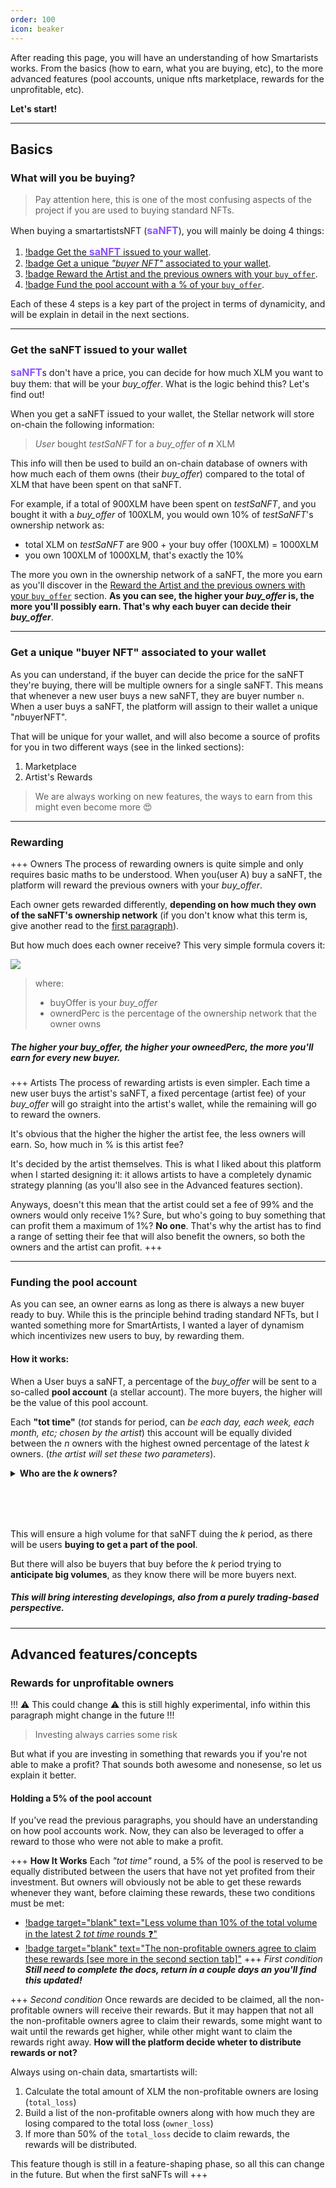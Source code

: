 ```yaml
---
order: 100
icon: beaker
---
```


<!--

### Artists Upload Their saNFTs

The Artists will be able to upload their <span style="font-size:1.3rem;color:#8C52FF">**saNFT**</span> to the marketplace. There currently is no dashboard as SmartArtists is still in development stage. 


If you wish to be one of the first Artists to be able to upload the first <span style="font-size:1.3rem;color:#8C52FF">**saNFTs**</span>, drop a message on my Twitter. I'll let you know when I'll be uploading the first beta NFTs.

<hr>

### Buying a saNFT

Users will then be able to aquire these assets for as much as they want through the Marketplace(<span style="color:#FFAF52">**buy offer**</span>, yes you can chose for how much you'll be buying a <span style="font-size:1rem;color:#8C52FF">**saNFT**</span>, you'll see why in the "How To Earn" page).

*The marketplace is currently under development, but soon the first beta <span style="font-size:1rem;color:#8C52FF">**saNFTs**</span> will be available on the production environment. To get the latest updates join the [Stellar Community Fund discord server](https://discord.gg/JYuczS2v).*

Users will be able to get <span style="font-size:1rem;color:#8C52FF">**saNFTs**</span> with either [Albedo](https://albedo.link/) or [XBull wallet](https://xbull.app/).

When a user buys a <span style="font-size:1rem;color:#8C52FF">**saNFT**</span>, they will become part of that <span style="font-size:1rem;color:#8C52FF">**saNFT**'s</span> network, and reward all the owners with their **buy offer** (this will be clearer once you read the "How to Earn" page). 

##### The How to Earn page will extend and explain the whole buy offer, and rewarding the owners concept.

-->

After reading this page, you will have an understanding of how Smartarists works. From the basics (how to earn, what you are buying, etc), to the more advanced features (pool accounts, unique nfts marketplace, rewards for the unprofitable, etc). 

**Let's start!**
<hr>

## Basics


### What will you be buying?

> Pay attention here, this is one of the most confusing aspects of the project if you are used to buying standard NFTs.

When buying a smartartistsNFT (<span style="font-size:1rem;color:#8C52FF">**saNFT**</span>), you will mainly be doing 4 things:
1. [!badge Get the <span style="font-size:1rem;color:#8C52FF">**saNFT**</span> issued to your wallet](#get-the-sanft-issued-to-your-wallet).
2. [!badge Get a unique *"buyer NFT"* associated to your wallet](#get-a-unique-buyer-nft-associated-to-your-wallet).
3. [!badge Reward the Artist and the previous owners with your `buy_offer`](#rewarding).
4. [!badge Fund the pool account with a % of your `buy_offer`](#funding-the-pool-account).

Each of these 4 steps is a key part of the project in terms of dynamicity, and will be explain in detail in the next sections.

<hr>

### Get the saNFT issued to your wallet

<span style="font-size:1rem;color:#8C52FF">**saNFT**</span>s don't have a price, you can decide for how much XLM you want to buy them: that will be your *buy_offer*. What is the logic behind this? Let's find out!

When you get a saNFT issued to your wallet, the Stellar network will store on-chain the following information:

> *User* bought *testSaNFT* for a *buy_offer* of ***n*** XLM

This info will then be used to build an on-chain database of owners with how much each of them owns (their *buy_offer*) compared to the total of XLM that have been spent on that saNFT. 

For example, if a total of 900XLM have been spent on *testSaNFT*, and you bought it with a *buy_offer* of 100XLM, you would own 10% of *testSaNFT*'s ownership network as:
- total XLM on *testSaNFT* are 900 + your buy offer (100XLM) = 1000XLM
- you own 100XLM of 1000XLM, that's exactly the 10%

The more you own in the ownership network of a saNFT, the more you earn as you'll discover in the [Reward the Artist and the previous owners with your `buy_offer`]() section. **As you can see, the higher your *buy_offer* is, the more you'll possibly earn. That's why each buyer can decide their *buy_offer***.

<hr>

### Get a unique "buyer NFT" associated to your wallet

As you can understand, if the buyer can decide the price for the saNFT they're buying, there will be multiple owners for a single saNFT. This means that whenever a new user buys a new saNFT, they are buyer number `n`. When a user buys a saNFT, the platform will assign to their wallet a unique "*n*buyerNFT". 

That will be unique for your wallet, and will also become a source of profits for you in two different ways (see in the linked sections):
1. Marketplace
2. Artist's Rewards
> We are always working on new features, the ways to earn from this might even become more 😍

<hr>

### Rewarding
+++ Owners
The process of rewarding owners is quite simple and only requires basic maths to be understood. When you(user A) buy a saNFT, the platform will reward the previous owners with your *buy_offer*. 

Each owner gets rewarded differently, **depending on how much they own of the saNFT's ownership network** (if you don't know what this term is, give another read to the [first paragraph](#get-the-sanft-issued-to-your-wallet)).

But how much does each owner receive? This very simple formula covers it:

<img src="../ownearns.png"/>

>where:
>- buyOffer is your *buy_offer*
>- ownerdPerc is the percentage of the ownership network that the owner owns

##### The higher your *buy_offer*, the higher your owneedPerc, the more you'll earn for every new buyer.
+++ Artists
The process of rewarding artists is even simpler. Each time a new user buys the artist's saNFT, a fixed percentage (artist fee) of your *buy_offer* will go straight into the artist's wallet, while the remaining will go to reward the owners. 

It's obvious that the higher the higher the artist fee, the less owners will earn. So, how much in % is this artist fee?

It's decided by the artist themselves. This is what I liked about this platform when I started designing it: it allows artists to have a completely dynamic strategy planning (as you'll also see in the Advanced features section).

Anyways, doesn't this mean that the artist could set a fee of 99% and the owners would only receive 1%? Sure, but who's going to buy something that can profit them a maximum of 1%? **No one**. That's why the artist has to find a range of setting their fee that will also benefit the owners, so both the owners and the artist can profit.
+++
<hr>

### Funding the pool account

As you can see, an owner earns as long as there is always a new buyer ready to buy. While this is the principle behind trading standard NFTs, but I wanted something more for SmartArtists, I wanted a layer of dynamism which incentivizes new users to buy, by rewarding them.

#### How it works:

When a User buys a saNFT, a percentage of the *buy_offer* will be sent to a so-called **pool account** (a stellar account). The more buyers, the higher will be the value of this pool account.

Each **"tot time"** (*tot* stands for period, can *be each day, each  week, each month, etc; chosen by the artist*) this account will be equally divided between the *n* owners with the highest owned percentage of the latest *k* owners. (*the artist will set these two parameters*).

<details style="margin-bottom: 2vh">
<summary><strong>Who are the <i>k</i> owners?</strong></summary>
Latest <i>k</i> owners are the ones that have bought in a <i>k</i> period of time before <i>tot time</i>. For example, if <i>k</i> is 3 days and <i>tot time</i> is 1 month, the latest <i>k</i> owners will be the ones that have bought in the last 3 days.
</details>


This will ensure a high volume for that saNFT duing the *k* period, as there will be users **buying to get a part of the pool**. 

But there will also be buyers that buy before the *k* period trying to **anticipate big volumes**, as they know there will be more buyers next.

##### This will bring interesting developings, also from a purely trading-based perspective.

<hr>

## Advanced features/concepts

### Rewards for unprofitable owners

!!! :warning: This could change :warning:
 this is still highly experimental, info within this paragraph might change in the future
!!!

> Investing always carries some risk

But what if you are investing in something that rewards you if you're not able to make a profit? That sounds both awesome and nonesense, so let us explain it better.

#### Holding a 5% of the pool account

If you've read the previous paragraphs, you should have an understanding on how pool accounts work. Now, they can also be leveraged to offer a reward to those who were not able to make a profit.

+++ **How It Works**
Each *"tot time"* round, a 5% of the pool is reserved to be equally distributed between the users that have not yet profited from their investment. But owners will obviously not be able to get these rewards whenever they want, before claiming these rewards, these two conditions must be met:

- [!badge target="blank" text="Less volume than 10% of the total volume in the latest 2 *tot time* rounds ❓"](http://docs.smartartists.art/how-it-works/#first-condition)
- [!badge target="blank" text="The non-profitable owners agree to claim these rewards [see more in the second section tab]"](http://docs.smartartists.art/how-it-works/#second-condition)
+++ *First condition*
***Still need to complete the docs, return in a couple days an you'll find this updated!***

+++ *Second condition*
Once rewards are decided to be claimed, all the non-profitable owners will receive their rewards. But it may happen that not all the non-profitable owners agree to claim their rewards, some might want to wait until the rewards get higher, while other might want to claim the rewards right away. **How will the platform decide wheter to distribute rewards or not?**

Always using on-chain data, smartartists will:
1. Calculate the total amount of XLM the non-profitable owners are losing (`total_loss`)
2. Build a list of the non-profitable owners along with how much they are losing compared to the total loss (`owner_loss`)
3. If more than 50% of the `total_loss` decide to claim rewards, the rewards will be distributed.

This feature though is still in a feature-shaping phase, so all this can change in the future. But when the first saNFTs will
+++
